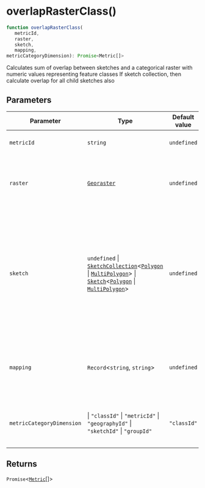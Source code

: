 # overlapRasterClass()

```ts
function overlapRasterClass(
   metricId, 
   raster, 
   sketch, 
   mapping, 
metricCategoryDimension): Promise<Metric[]>
```

Calculates sum of overlap between sketches and a categorical raster with numeric values representing feature classes
If sketch collection, then calculate overlap for all child sketches also

## Parameters

| Parameter | Type | Default value | Description |
| ------ | ------ | ------ | ------ |
| `metricId` | `string` | `undefined` | metricId value to assign to each measurement |
| `raster` | [`Georaster`](../interfaces/Georaster.md) | `undefined` | Cloud-optimized geotiff, loaded via loadCog or geoblaze.parse(), representing categorical data (multiple classes) |
| `sketch` | `undefined` \| [`SketchCollection`](../interfaces/SketchCollection.md)\<[`Polygon`](../interfaces/Polygon.md) \| [`MultiPolygon`](../interfaces/MultiPolygon.md)\> \| [`Sketch`](../interfaces/Sketch.md)\<[`Polygon`](../interfaces/Polygon.md) \| [`MultiPolygon`](../interfaces/MultiPolygon.md)\> | `undefined` | single sketch or collection. If undefined will return sum by feature class for the whole raster. Supports polygon or multipolygon. Will remove overlap between sketches, but will not remove overlap within Multipolygon sketch |
| `mapping` | `Record`\<`string`, `string`\> | `undefined` | Object mapping numeric category IDs (as strings e.g. "1") in the raster to their string names for display e.g. "Coral Reef" |
| `metricCategoryDimension` | \| `"classId"` \| `"metricId"` \| `"geographyId"` \| `"sketchId"` \| `"groupId"` | `"classId"` | Dimension to assign category name when creating metrics, defaults to classId |

## Returns

`Promise`\<[`Metric`](../type-aliases/Metric.md)[]\>

